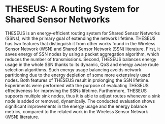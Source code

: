 # THESEUS: A Routing System for Shared Sensor Networks
THESEUS is an energy-efficient routing system for Shared Sensor Networks (SSNs), with the primary goal of extending the network lifetime. THESEUS has two features that distinguish it from other works found in the Wireless Sensor Network (WSN) and Shared Sensor Network (SSN) literature. First, it saves energy of SSN nodes by using a packet aggregation algorithm, which reduces the number of transmissions. Second, THESEUS balances energy usage in the whole SSN thanks to its dynamic, QoS and energy aware route selection algorithms. Such energy usage balancing avoids network partitioning due to the energy depletion of some more extensively used nodes. Both features of THESEUS result in prolonging the SSN lifetime. Experiments were performed with the purpose of evaluating THESEUS effectiveness for improving the SSNs lifetime. Furthermore, THESEUS supports multiple sink nodes, thus it is able to adjust routes whenever a sink node is added or removed, dynamically. The conducted evaluation shows significant improvements in the energy usage and the energy balance metrics, compared to the related work in the Wireless Sensor Network (WSN) literature. 
